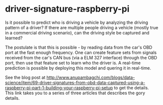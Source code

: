 # driver-signature-raspberry-pi
Is it possible to predict who is driving a vehicle by analyzing the driving pattern of a driver? If there are multiple people driving a vehicle (mostly true in a commercial driving scenario), can the driving style be captured and learned?

The postulate is that this is possible - by reading data from the car's OBD port at the fast enough frequency. One can create feature sets from signals received from the car's CAN bus (via a ELM 327 interface) through the OBD port, then use that feature set to learn who the driver is. A real-time prediction is possible by deploying this model and quering it in real-time.

See the blog post at http://www.anupambagchi.com/blogs/data-science/item/69-driver-signatures-from-obd-data-captured-using-a-raspberry-pi-part-1-building-your-raspberry-pi-setup to get the details. This link takes you to a series of three articles that describes the gory details.
